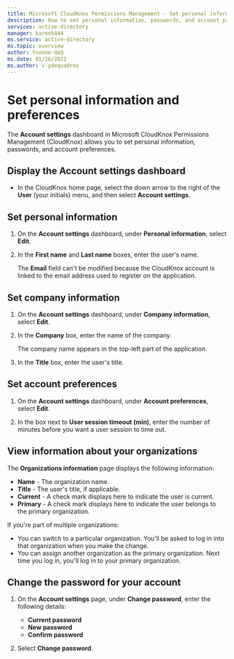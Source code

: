 ```yaml
---
title: Microsoft CloudKnox Permissions Management - Set personal information and preferences
description: How to set personal information, passwords, and account preferences in the Account Settings dashboard in CloudKnox Permissions Management.
services: active-directory
manager: karenh444
ms.service: active-directory
ms.topic: overview
author: Yvonne-deQ
ms.date: 01/26/2022
ms.author: v-ydequadros
---
```


# Set personal information and preferences

The **Account settings** dashboard in Microsoft CloudKnox Permissions Management (CloudKnox) allows you to set personal information, passwords, and account preferences.

## Display the Account settings dashboard

- In the CloudKnox home page, select the down arrow to the right of the **User** (your initials) menu, and then select **Account settings**.

## Set personal information

1. On the **Account settings** dashboard, under **Personal information**, select **Edit**.

2. In the **First name** and **Last name** boxes, enter the user's name. 

     The **Email** field can't be modified because the CloudKnox account is linked to the email address used to register on the application.

## Set company information

1. On the **Account settings** dashboard, under **Company information**, select **Edit**.

2. In the **Company** box, enter the name of the company. 

     The company name appears in the top-left part of the application.

3. In the **Title** box, enter the user's title.

## Set account preferences

1. On the **Account settings** dashboard, under **Account preferences**, select **Edit**.

2. In the box next to **User session timeout (min)**, enter the number of minutes before you want a user session to time out.

## View information about your organizations

The **Organizations information** page displays the following information:

- **Name** - The organization name.
- **Title** - The user's title, if applicable.
- **Current** - A check mark displays here to indicate the user is current.
- **Primary** - A check mark displays here to indicate the user belongs to the primary organization.

If you're part of multiple organizations:

- You can switch to a particular organization. You'll be asked to log in into that organization when you make the change.
- You can assign another organization as the primary organization. Next time you log in, you'll log in to your primary organization.

## Change the password for your account 

1. On the **Account settings** page, under **Change password**, enter the following details:

      - **Current password**
      - **New password**
      - **Confirm password**

2. Select **Change password**.

<!---## Next steps-->



